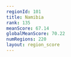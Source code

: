 ```yaml
---
regionId: 101
title: Namibia
rank: 135
meanScore: 67.14
globalMeanScore: 70.22
numRegions: 220
layout: region_score
---
```

